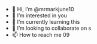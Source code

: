 - 👋 Hi, I’m @mrmarkjune10
- 👀 I’m interested in you
- 🌱 I’m currently learning this
- 💞️ I’m looking to collaborate on s
- 📫 How to reach me 09

<!---
mrmarkjune10/mrmarkjune10 is a ✨ special ✨ repository because its `README.md` (this file) appears on your GitHub profile.
You can click the Preview link to take a look at your changes.
--->
